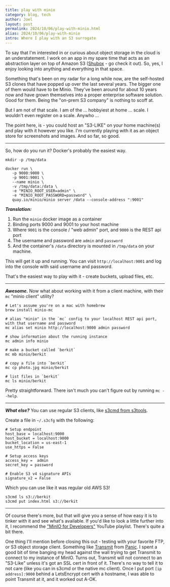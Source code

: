 ```yaml
---
title: play with minio
category: blog, tech
author: Joel
layout: post
permalink: 2024/10/06/play-with-minio.html
alias: 2024/10/06/play-with-minio
intro: Where I play with an S3 surrogate
---
```


To say that I'm interested in or curious about object storage in the cloud is an understatement. I work on an app in my spare time that acts as an abstraction layer on top of Amazon S3 ([Shubox](https://shubox.io) - go check it out). So, yes, I enjoy looking into anything and everything in that space.

Something that's been on my radar for a long while now, are the self-hosted S3 clones that have popped up over the last several years. The bigger one of them would have to be Minio. They've been around for about 10 years now and have grown themselves into a proper enterprise software solution. Good for them. Being the "on-prem S3 company" is nothing to scoff at.

But I am not of that scale.  I am of the ... hobbyiest at home ... scale. I wouldn't even register on a scale. Anywho ...

The point here, is - you could host an "S3-LIKE" on your home machine(s) and play with it however you like. I'm currently playing with it as an object store for screenshots and images. And so far, so good.

***

So, how do you run it? Docker's probably the easiest way.

```
mkdir -p /tmp/data

docker run \
   -p 9000:9000 \
   -p 9001:9001 \
   --name minio \
   -v /tmp/data:/data \
   -e "MINIO_ROOT_USER=admin" \
   -e "MINIO_ROOT_PASSWORD=password" \
   quay.io/minio/minio server /data --console-address ":9001"
```

***Translation:***

1. Run the `minio` docker image as a container
2. Binding ports 9000 and 9001 to your host machine
3. Where `9001` is the console / "web admin" port, and `9000` is the REST api port
4. The username and password are `admin` and `password`
5. And the container's `/data` directory is mounted in `/tmp/data` on your machine.

This will get it up and running. You can visit `http://localhost:9001` and log into the console with said username and password.

That's the easiest way to play with it - create buckets, upload files, etc.

***

***Awesome.*** Now what about working with it from a client machine, with their `mc` "minio client" utility?

```
# Let's assume you're on a mac with homebrew
brew install minio-mc

# alias "minio" in the `mc` config to your localhost REST api port, with that username and password
mc alias set minio http://localhost:9000 admin password

# show information about the running instance
mc admin info minio

# make a bucket called `berkit`
mc mb minio/berkit

# copy a file into `berkit`
mc cp photo.jpg minio/berkit

# list files in `berkit`
mc ls minio/berkit
```

Pretty straightforward. There isn't much you can't figure out by running `mc --help`.

***

***What else?*** You can use regular S3 clients, like [s3cmd from s3tools](https://s3tools.org/s3cmd).

Create a file in `~/.s3cfg` with the following:

```
# Setup endpoint
host_base = localhost:9000
host_bucket = localhost:9000
bucket_location = us-east-1
use_https = False

# Setup access keys
access_key =  admin
secret_key = password

# Enable S3 v4 signature APIs
signature_v2 = False
```

Which you can use like it was regular old AWS S3!

```
s3cmd ls s3://berkit
s3cmd put index.html s3://berkit
```

***

Of course there's more, but that will give you a sense of how easy it is to tinker with it and see what's available. If you'd like to look a little further into it, I recommend the ["MinIO for Developers"](https://www.youtube.com/playlist?list=PLFOIsHSSYIK37B3VtACkNksUw8_puUuAC) YouTube playlist. There's quite a bit there.

One thing I'll mention before closing this out - testing with your favorite FTP, or S3 object storage client. Something like [Transmit]( https://panic.com/transmit/) from [Panic](https://panic.com/). I spent a good bit of time banging my head against the wall trying to get Transmit to connect to my instance of MinIO. Turns out, Transmit will not connect to an "S3-Like" unless it's got an SSL cert in front of it. There's no way to tell it to not care (like you can in s3cmd or the native mc client). Once I put port `[ip address]:9000` behind a LetsEncrypt cert with a hostname, I was able to point Transmit at it, and it worked out A-OK.

